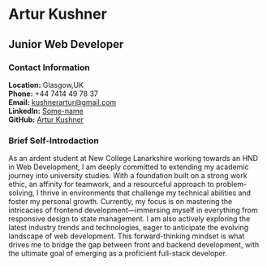 # Artur Kushner
## Junior Web Developer

### Contact Information
**Location:**  Glasgow,UK  
**Phone:**  +44 7414 49 78 37  
**Email:** [kushnerartur@gmail.com](mailto:kushnerartur@gmail.com)  
**LinkedIn:** [Some-name](#)  
**GitHub:** [Artur Kushner](https://github.com/KyLLlHEP)  

### Brief Self-Introdaction  
As an ardent student at New College Lanarkshire working towards an HND in Web Development, I am deeply committed to extending my academic journey into university studies. With a foundation built on a strong work ethic, an affinity for teamwork, and a resourceful approach to problem-solving, I thrive in environments that challenge my technical abilities and foster my personal growth. Currently, my focus is on mastering the intricacies of frontend development—immersing myself in everything from responsive design to state management. I am also actively exploring the latest industry trends and technologies, eager to anticipate the evolving landscape of web development. This forward-thinking mindset is what drives me to bridge the gap between front and backend development, with the ultimate goal of emerging as a proficient full-stack developer.

